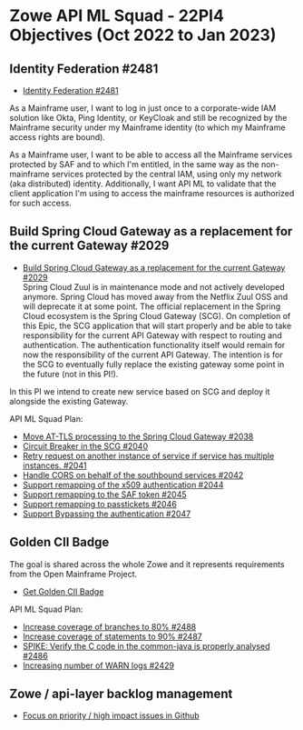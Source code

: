 # Zowe API ML Squad - 22PI4 Objectives (Oct 2022 to Jan 2023)

## Identity Federation #2481

* [Identity Federation #2481](https://github.com/zowe/api-layer/issues/2481)

As a Mainframe user, I want to log in just once to a corporate-wide IAM solution like Okta, Ping Identity, or KeyCloak and still be recognized by the Mainframe security under my Mainframe identity (to which my Mainframe access rights are bound).

As a Mainframe user, I want to be able to access all the Mainframe services protected by SAF and to which I'm entitled, in the same way as the non-mainframe services protected by the central IAM, using only my network (aka distributed) identity. Additionally, I want API ML to validate that the client application I'm using to access the mainframe resources is authorized for such access.

## Build Spring Cloud Gateway as a replacement for the current Gateway #2029

* [Build Spring Cloud Gateway as a replacement for the current Gateway #2029](https://github.com/zowe/api-layer/issues/2029)  
Spring Cloud Zuul is in maintenance mode and not actively developed anymore. Spring Cloud has moved away from the Netflix Zuul OSS and will deprecate it at some point. The official replacement in the Spring Cloud ecosystem is the Spring Cloud Gateway (SCG). On completion of this Epic, the SCG application that will start properly and be able to take responsibility for the current API Gateway with respect to routing and authentication. The authentication functionality itself would remain for now the responsibility of the current API Gateway. The intention is for the SCG to eventually fully replace the existing gateway some point in the future (not in this PI!).  

In this PI we intend to create new service based on SCG and deploy it alongside the existing Gateway. 

API ML Squad Plan:  
- [Move AT-TLS processing to the Spring Cloud Gateway #2038](https://github.com/zowe/api-layer/issues/2038)  
- [Circuit Breaker in the SCG #2040](https://github.com/zowe/api-layer/issues/2040)
- [Retry request on another instance of service if service has multiple instances. #2041](https://github.com/zowe/api-layer/issues/2041)  
- [Handle CORS on behalf of the southbound services #2042](https://github.com/zowe/api-layer/issues/2042)
- [Support remapping of the x509 authentication #2044](https://github.com/zowe/api-layer/issues/2044)
- [Support remapping to the SAF token #2045](https://github.com/zowe/api-layer/issues/2045)
- [Support remapping to passtickets #2046](https://github.com/zowe/api-layer/issues/2046)
- [Support Bypassing the authentication #2047](https://github.com/zowe/api-layer/issues/2047)  


## Golden CII Badge

The goal is shared across the whole Zowe and it represents requirements from the Open Mainframe Project. 

* [Get Golden CII Badge](https://github.com/zowe/community/issues/1279)

API ML Squad Plan:

- [Increase coverage of branches to 80% #2488](https://github.com/zowe/api-layer/issues/2488)  
- [Increase coverage of statements to 90% #2487](https://github.com/zowe/api-layer/issues/2487)  
- [SPIKE: Verify the C code in the common-java is properly analysed #2486](https://github.com/zowe/api-layer/issues/2486)  
- [Increasing number of WARN logs #2429](https://github.com/zowe/api-layer/issues/2429)  

## Zowe / api-layer backlog management

* [Focus on priority / high impact issues in Github](https://github.com/zowe/api-layer/labels/22PI1)
